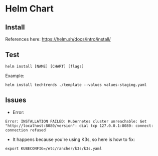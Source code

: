 # Helm Chart 

## Install

References here: https://helm.sh/docs/intro/install/

## Test

```
helm install [NAME] [CHART] [flags]
```

Example:
```
helm install techtrends ./template --values values-staging.yaml
```

## Issues

- Error:
```
Error: INSTALLATION FAILED: Kubernetes cluster unreachable: Get "http://localhost:8080/version": dial tcp 127.0.0.1:8080: connect: connection refused
```

- It happens because you're using K3s, so here is how to fix:
```
export KUBECONFIG=/etc/rancher/k3s/k3s.yaml
```